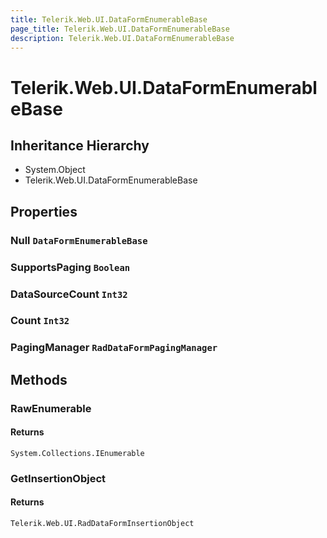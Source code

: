 ```yaml
---
title: Telerik.Web.UI.DataFormEnumerableBase
page_title: Telerik.Web.UI.DataFormEnumerableBase
description: Telerik.Web.UI.DataFormEnumerableBase
---
```


# Telerik.Web.UI.DataFormEnumerableBase

## Inheritance Hierarchy

* System.Object
* Telerik.Web.UI.DataFormEnumerableBase

## Properties

###  Null `DataFormEnumerableBase`

###  SupportsPaging `Boolean`

###  DataSourceCount `Int32`

###  Count `Int32`

###  PagingManager `RadDataFormPagingManager`

## Methods

###  RawEnumerable

#### Returns

`System.Collections.IEnumerable` 

###  GetInsertionObject

#### Returns

`Telerik.Web.UI.RadDataFormInsertionObject` 

